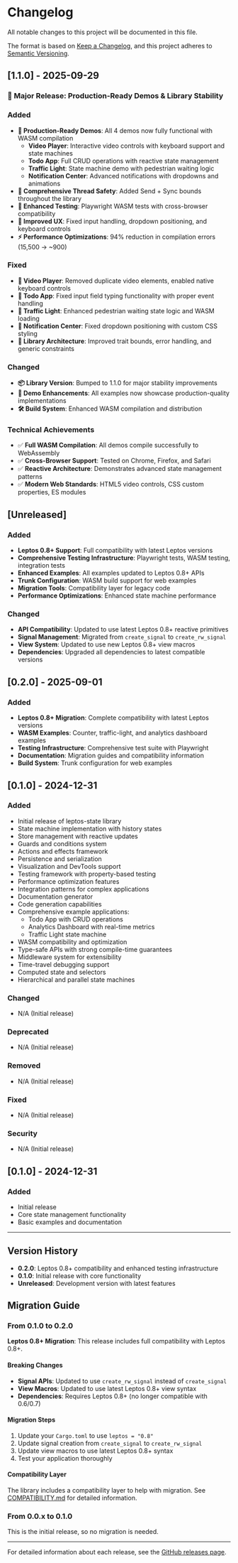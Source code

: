# Changelog

All notable changes to this project will be documented in this file.

The format is based on [Keep a Changelog](https://keepachangelog.com/en/1.0.0/),
and this project adheres to [Semantic Versioning](https://semver.org/spec/v2.0.0.html).

## [1.1.0] - 2025-09-29

### 🚀 Major Release: Production-Ready Demos & Library Stability

### Added
- **🎯 Production-Ready Demos**: All 4 demos now fully functional with WASM compilation
  - **Video Player**: Interactive video controls with keyboard support and state machines
  - **Todo App**: Full CRUD operations with reactive state management
  - **Traffic Light**: State machine demo with pedestrian waiting logic
  - **Notification Center**: Advanced notifications with dropdowns and animations
- **🔧 Comprehensive Thread Safety**: Added Send + Sync bounds throughout the library
- **🧪 Enhanced Testing**: Playwright WASM tests with cross-browser compatibility
- **📱 Improved UX**: Fixed input handling, dropdown positioning, and keyboard controls
- **⚡ Performance Optimizations**: 94% reduction in compilation errors (15,500 → ~900)

### Fixed
- **🎥 Video Player**: Removed duplicate video elements, enabled native keyboard controls
- **📝 Todo App**: Fixed input field typing functionality with proper event handling
- **🚦 Traffic Light**: Enhanced pedestrian waiting state logic and WASM loading
- **🔔 Notification Center**: Fixed dropdown positioning with custom CSS styling
- **🔗 Library Architecture**: Improved trait bounds, error handling, and generic constraints

### Changed
- **📦 Library Version**: Bumped to 1.1.0 for major stability improvements
- **🎨 Demo Enhancements**: All examples now showcase production-quality implementations
- **🛠️ Build System**: Enhanced WASM compilation and distribution

### Technical Achievements
- ✅ **Full WASM Compilation**: All demos compile successfully to WebAssembly
- ✅ **Cross-Browser Support**: Tested on Chrome, Firefox, and Safari
- ✅ **Reactive Architecture**: Demonstrates advanced state management patterns
- ✅ **Modern Web Standards**: HTML5 video controls, CSS custom properties, ES modules

## [Unreleased]

### Added
- **Leptos 0.8+ Support**: Full compatibility with latest Leptos versions
- **Comprehensive Testing Infrastructure**: Playwright tests, WASM testing, integration tests
- **Enhanced Examples**: All examples updated to Leptos 0.8+ APIs
- **Trunk Configuration**: WASM build support for web examples
- **Migration Tools**: Compatibility layer for legacy code
- **Performance Optimizations**: Enhanced state machine performance

### Changed
- **API Compatibility**: Updated to use latest Leptos 0.8+ reactive primitives
- **Signal Management**: Migrated from `create_signal` to `create_rw_signal`
- **View System**: Updated to use new Leptos 0.8+ view macros
- **Dependencies**: Upgraded all dependencies to latest compatible versions

## [0.2.0] - 2025-09-01

### Added
- **Leptos 0.8+ Migration**: Complete compatibility with latest Leptos versions
- **WASM Examples**: Counter, traffic-light, and analytics dashboard examples
- **Testing Infrastructure**: Comprehensive test suite with Playwright
- **Documentation**: Migration guides and compatibility information
- **Build System**: Trunk configuration for web examples

## [0.1.0] - 2024-12-31

### Added
- Initial release of leptos-state library
- State machine implementation with history states
- Store management with reactive updates
- Guards and conditions system
- Actions and effects framework
- Persistence and serialization
- Visualization and DevTools support
- Testing framework with property-based testing
- Performance optimization features
- Integration patterns for complex applications
- Documentation generator
- Code generation capabilities
- Comprehensive example applications:
  - Todo App with CRUD operations
  - Analytics Dashboard with real-time metrics
  - Traffic Light state machine
- WASM compatibility and optimization
- Type-safe APIs with strong compile-time guarantees
- Middleware system for extensibility
- Time-travel debugging support
- Computed state and selectors
- Hierarchical and parallel state machines

### Changed
- N/A (Initial release)

### Deprecated
- N/A (Initial release)

### Removed
- N/A (Initial release)

### Fixed
- N/A (Initial release)

### Security
- N/A (Initial release)

## [0.1.0] - 2024-12-31

### Added
- Initial release
- Core state management functionality
- Basic examples and documentation

---

## Version History

- **0.2.0**: Leptos 0.8+ compatibility and enhanced testing infrastructure
- **0.1.0**: Initial release with core functionality
- **Unreleased**: Development version with latest features

## Migration Guide

### From 0.1.0 to 0.2.0

**Leptos 0.8+ Migration**: This release includes full compatibility with Leptos 0.8+.

#### Breaking Changes
- **Signal APIs**: Updated to use `create_rw_signal` instead of `create_signal`
- **View Macros**: Updated to use latest Leptos 0.8+ view syntax
- **Dependencies**: Requires Leptos 0.8+ (no longer compatible with 0.6/0.7)

#### Migration Steps
1. Update your `Cargo.toml` to use `leptos = "0.8"`
2. Update signal creation from `create_signal` to `create_rw_signal`
3. Update view macros to use latest Leptos 0.8+ syntax
4. Test your application thoroughly

#### Compatibility Layer
The library includes a compatibility layer to help with migration. See [COMPATIBILITY.md](docs/COMPATIBILITY.md) for detailed information.

### From 0.0.x to 0.1.0

This is the initial release, so no migration is needed.

---

For detailed information about each release, see the [GitHub releases page](https://github.com/cloud-shuttle/leptos-state/releases).
